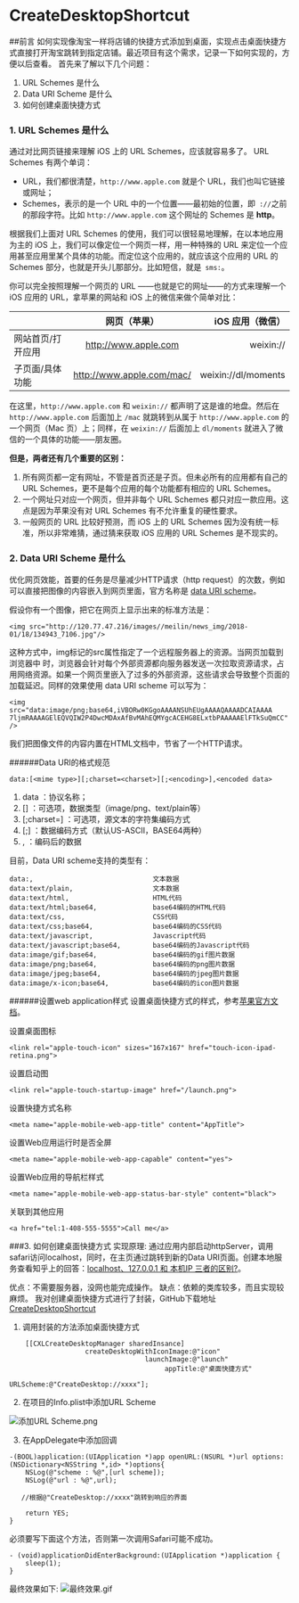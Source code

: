 # CreateDesktopShortcut

##前言
如何实现像淘宝一样将店铺的快捷方式添加到桌面，实现点击桌面快捷方式直接打开淘宝跳转到指定店铺。最近项目有这个需求，记录一下如何实现的，方便以后查看。
首先来了解以下几个问题：
1. URL Schemes 是什么
2. Data URI Scheme 是什么
3. 如何创建桌面快捷方式

### 1. URL Schemes 是什么
通过对比网页链接来理解 iOS 上的 URL Schemes，应该就容易多了。
URL Schemes 有两个单词：
* URL，我们都很清楚，`http://www.apple.com` 就是个 URL，我们也叫它链接或网址；
* Schemes，表示的是一个 URL 中的一个位置——最初始的位置，即` ://`之前的那段字符。比如 `http://www.apple.com` 这个网址的 Schemes 是 **http**。

根据我们上面对 URL Schemes 的使用，我们可以很轻易地理解，在以本地应用为主的 iOS 上，我们可以像定位一个网页一样，用一种特殊的 URL 来定位一个应用甚至应用里某个具体的功能。而定位这个应用的，就应该这个应用的 URL 的 Schemes 部分，也就是开头儿那部分。比如短信，就是` sms:`。

你可以完全按照理解一个网页的 URL ——也就是它的网址——的方式来理解一个 iOS 应用的 URL，拿苹果的网站和 iOS 上的微信来做个简单对比：

|   | **网页（苹果）**  | **iOS 应用（微信）** |
|:------------- |:---------------:| -------------:|
|网站首页/打开应用    | http://www.apple.com | weixin:// |
| 子页面/具体功能      | http://www.apple.com/mac/ | weixin://dl/moments |

在这里，`http://www.apple.com` 和 `weixin://` 都声明了这是谁的地盘。然后在 `http://www.apple.com` 后面加上 `/mac` 就跳转到从属于 `http://www.apple.com` 的一个网页（Mac 页）上；同样，在 `weixin://` 后面加上 `dl/moments` 就进入了微信的一个具体的功能——朋友圈。

**但是，两者还有几个重要的区别：**
1. 所有网页都一定有网址，不管是首页还是子页。但未必所有的应用都有自己的 URL Schemes，更不是每个应用的每个功能都有相应的 URL Schemes。
2. 一个网址只对应一个网页，但并非每个 URL Schemes 都只对应一款应用。这点是因为苹果没有对 URL Schemes 有不允许重复的硬性要求。
3. 一般网页的 URL 比较好预测，而 iOS 上的 URL Schemes 因为没有统一标准，所以非常难猜，通过猜来获取 iOS 应用的 URL Schemes 是不现实的。

### 2. Data URI Scheme 是什么

优化网页效能，首要的任务是尽量减少HTTP请求（http request）的次数，例如可以直接把图像的内容嵌入到网页里面，官方名称是 [data URI scheme](http://en.wikipedia.org/wiki/Data_URI_scheme "Datra URI Scheme")。

假设你有一个图像，把它在网页上显示出来的标准方法是：
```
<img src="http://120.77.47.216/images//meilin/news_img/2018-01/18/134943_7106.jpg"/>
```

这种方式中，img标记的src属性指定了一个远程服务器上的资源。当网页加载到浏览器中 时，浏览器会针对每个外部资源都向服务器发送一次拉取资源请求，占用网络资源。如果一个网页里嵌入了过多的外部资源，这些请求会导致整个页面的加载延迟。同样的效果使用 data URI scheme 可以写为：
```
<img src="data:image/png;base64,iVBORw0KGgoAAAANSUhEUgAAAAQAAAADCAIAAAA
7ljmRAAAAGElEQVQIW2P4DwcMDAxAfBvMAhEQMYgcACEHG8ELxtbPAAAAAElFTkSuQmCC" />
```
我们把图像文件的内容内置在HTML文档中，节省了一个HTTP请求。

######Data URI的格式规范
```
data:[<mime type>][;charset=<charset>][;<encoding>],<encoded data>
```
1.  data ：协议名称；
2.  [<mime type>] ：可选项，数据类型（image/png、text/plain等）
3.  [;charset=<charset>] ：可选项，源文本的字符集编码方式
4.  [;<encoding>] ：数据编码方式（默认US-ASCII，BASE64两种）
5.  ,<encoded data> ：编码后的数据

目前，Data URI scheme支持的类型有：
```
data:,                              文本数据
data:text/plain,                    文本数据
data:text/html,                     HTML代码
data:text/html;base64,              base64编码的HTML代码
data:text/css,                      CSS代码
data:text/css;base64,               base64编码的CSS代码
data:text/javascript,               Javascript代码
data:text/javascript;base64,        base64编码的Javascript代码
data:image/gif;base64,              base64编码的gif图片数据
data:image/png;base64,              base64编码的png图片数据
data:image/jpeg;base64,             base64编码的jpeg图片数据
data:image/x-icon;base64,           base64编码的icon图片数据

```

######设置web application样式
设置桌面快捷方式的样式，参考[苹果官方文档](https://developer.apple.com/library/content/documentation/AppleApplications/Reference/SafariWebContent/ConfiguringWebApplications/ConfiguringWebApplications.html#//apple_ref/doc/uid/TP40002051-CH3-SW4)。

设置桌面图标
```
<link rel="apple-touch-icon" sizes="167x167" href="touch-icon-ipad-retina.png">
```
设置启动图
```
<link rel="apple-touch-startup-image" href="/launch.png">
```
设置快捷方式名称
```
<meta name="apple-mobile-web-app-title" content="AppTitle">
```
设置Web应用运行时是否全屏
```
<meta name="apple-mobile-web-app-capable" content="yes">
```
设置Web应用的导航栏样式
```
<meta name="apple-mobile-web-app-status-bar-style" content="black">
```
关联到其他应用
```
<a href="tel:1-408-555-5555">Call me</a>
```
###3. 如何创建桌面快捷方式
实现原理:  通过应用内部启动httpServer，调用safari访问localhost，同时，在主页通过跳转到新的Data URI页面。创建本地服务查看知乎上的回答：[localhost、127.0.0.1 和 本机IP 三者的区别?](https://www.zhihu.com/question/23940717)。

优点：不需要服务器，没网也能完成操作。
缺点：依赖的类库较多，而且实现较麻烦。
我对创建桌面快捷方式进行了封装，GitHub下载地址[CreateDesktopShortcut](https://github.com/CaoXueLiang/CreateDesktopShortcut)

1. 调用封装的方法添加桌面快捷方式
```
    [[CXLCreateDesktopManager sharedInsance] 
                   createDesktopWithIconImage:@"icon"
                                  launchImage:@"launch" 
                                       appTitle:@"桌面快捷方式" 
                                      URLScheme:@"CreateDesktop://xxxx"];
```

2.  在项目的Info.plist中添加URL Scheme

![添加URL Scheme.png](http://upload-images.jianshu.io/upload_images/979175-6ba2d764301104dc.png?imageMogr2/auto-orient/strip%7CimageView2/2/w/1240)

3. 在AppDelegate中添加回调
```
-(BOOL)application:(UIApplication *)app openURL:(NSURL *)url options:(NSDictionary<NSString *,id> *)options{
    NSLog(@"scheme : %@",[url scheme]);
    NSLog(@"url : %@",url);

   //根据@"CreateDesktop://xxxx"跳转到响应的界面

    return YES;
}
```

必须要写下面这个方法，否则第一次调用Safari可能不成功。
```
- (void)applicationDidEnterBackground:(UIApplication *)application {
    sleep(1);
}
```

最终效果如下:
![最终效果.gif](http://upload-images.jianshu.io/upload_images/979175-aafe024d56ecbadc.gif?imageMogr2/auto-orient/strip%7CimageView2/2/w/1240)




